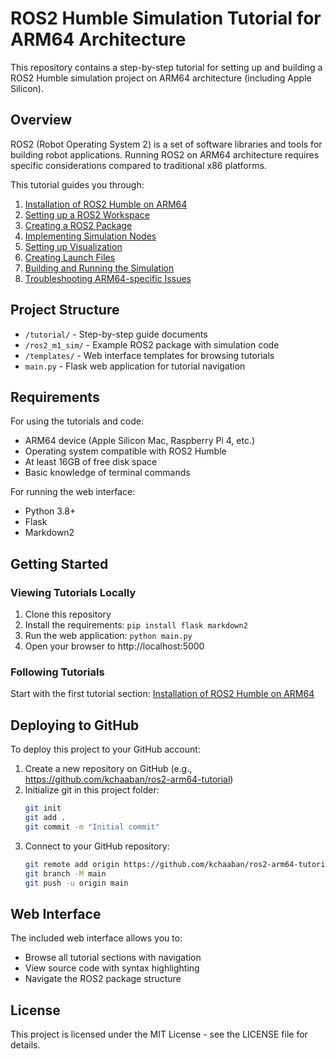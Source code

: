 # ROS2 Humble Simulation Tutorial for ARM64 Architecture

This repository contains a step-by-step tutorial for setting up and building a ROS2 Humble simulation project on ARM64 architecture (including Apple Silicon).

## Overview

ROS2 (Robot Operating System 2) is a set of software libraries and tools for building robot applications. Running ROS2 on ARM64 architecture requires specific considerations compared to traditional x86 platforms.

This tutorial guides you through:

1. [Installation of ROS2 Humble on ARM64](tutorial/01_installation.md)
2. [Setting up a ROS2 Workspace](tutorial/02_workspace_setup.md)
3. [Creating a ROS2 Package](tutorial/03_package_creation.md)
4. [Implementing Simulation Nodes](tutorial/04_simulation_nodes.md)
5. [Setting up Visualization](tutorial/05_visualization.md)
6. [Creating Launch Files](tutorial/06_launch_files.md)
7. [Building and Running the Simulation](tutorial/07_building_running.md)
8. [Troubleshooting ARM64-specific Issues](tutorial/08_troubleshooting.md)

## Project Structure

- `/tutorial/` - Step-by-step guide documents
- `/ros2_m1_sim/` - Example ROS2 package with simulation code
- `/templates/` - Web interface templates for browsing tutorials
- `main.py` - Flask web application for tutorial navigation

## Requirements

For using the tutorials and code:
- ARM64 device (Apple Silicon Mac, Raspberry Pi 4, etc.)
- Operating system compatible with ROS2 Humble
- At least 16GB of free disk space
- Basic knowledge of terminal commands

For running the web interface:
- Python 3.8+
- Flask
- Markdown2

## Getting Started

### Viewing Tutorials Locally

1. Clone this repository
2. Install the requirements: `pip install flask markdown2`
3. Run the web application: `python main.py`
4. Open your browser to http://localhost:5000

### Following Tutorials

Start with the first tutorial section: [Installation of ROS2 Humble on ARM64](tutorial/01_installation.md)

## Deploying to GitHub

To deploy this project to your GitHub account:

1. Create a new repository on GitHub (e.g., https://github.com/kchaaban/ros2-arm64-tutorial)
2. Initialize git in this project folder:
   ```bash
   git init
   git add .
   git commit -m "Initial commit"
   ```
3. Connect to your GitHub repository:
   ```bash
   git remote add origin https://github.com/kchaaban/ros2-arm64-tutorial.git
   git branch -M main
   git push -u origin main
   ```

## Web Interface

The included web interface allows you to:
- Browse all tutorial sections with navigation
- View source code with syntax highlighting
- Navigate the ROS2 package structure

## License

This project is licensed under the MIT License - see the LICENSE file for details.
